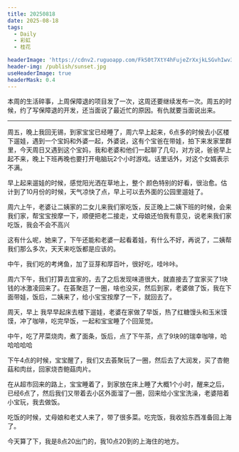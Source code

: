 ```yaml
---
title: 20250818
date: 2025-08-18
tags:
  - Daily
  - 彩虹
  - 桂花

headerImage: 'https://cdnv2.ruguoapp.com/FkS0t7XtY4hFujeZrXxjkLSGvhIwv3.jpg'
header-img: /publish/sunset.jpg
useHeaderImage: true
headerMask: 0.4
---
```


本周的生活碎事，上周保障退的项目发了一次，这周还要继续发布一次。周五的时候，约了写保障退的开发，还当面说了最近忙的原因。有仇就要当面说出来。

---

周五，晚上我回无锡，到家宝宝已经睡了，周六早上起来，6点多的时候去小区楼下遛娃，遇到一个宝妈和外婆一起，外婆说，这有个宝爸在带娃，拍下来发家里群里，今天周日又遇到这个宝妈，我和老婆和他们一起聊了几句，对方说，爸爸早上起不来，晚上下班再晚也要打开电脑玩2个小时游戏。话里话外，对这个女婿表示不满。

早上起来遛娃的时候，感觉阳光洒在草地上，整个 颜色特别的好看，很治愈。估计到了10月份的时候，天气凉快了点，早上可以去外面的公园里遛娃了。

周六上午，老婆让二姨家的二女儿来我们家吃饭，反正晚上二姨下班的时候，会来我们家，帮宝宝按摩一下，顺便把老二接走，丈母娘还怕我有意见，说老来我们家吃饭，我会不会不高兴

这有什么呢，她来了，下午还能和老婆一起看着娃，有什么不好，再说了，二姨帮我们那么多次，天天来吃饭都是应该的。

中午，我们吃的考烤鱼，加了豆芽和厚百叶，很好吃，哇咔咔。

周六下午，我们打算去宜家的，去了之后发现味道很大，就直接去了宜家买了1块钱的冰激凌回来了。在荟聚逛了一圈，啥也没买，然后到家，老婆做了饭，我在下面带娃，饭后，二姨来了，给小宝宝按摩了一下，就回去了。

周天，早上 我早早起床去楼下遛娃，老婆在家做了早饭，热了红糖馒头和玉米馍馍，冲了咖啡，吃完早饭，一起和宝宝睡了个回笼觉。

中午，吃了芹菜烧肉，煮了面条，饭后，点了下午茶，点了9块9的瑞幸咖啡，哈哈哈哈哈

下午4点的时候，宝宝醒了，我们又去荟聚玩了一圈，然后去了大润发，买了杏鲍菇和肉丝，回家烧杏鲍菇肉片。

在从超市回来的路上，宝宝睡着了，到家放在床上睡了大概1个小时，醒来之后，已经6点了，然后我们又带着去小区外面溜了一圈，回来给小宝宝洗澡，老婆陪着小宝玩，我去做饭。

吃饭的时候，丈母娘和老丈人来了，带了很多菜。吃完饭，我收拾东西准备回上海了。

今天算了下，我是8点20出门的，我10点20到的上海住的地方。
